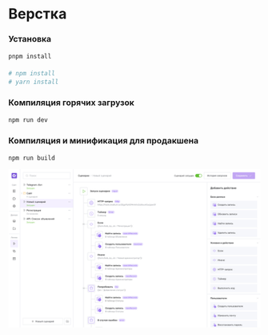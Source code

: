 # Верстка

### Установка
```bash
pnpm install

# npm install
# yarn install
```

### Компиляция горячих загрузок

```bash
npm run dev
```

### Компиляция и минификация для продакшена

```bash
npm run build
```

<img src="docs/Сценарии.jpg">

